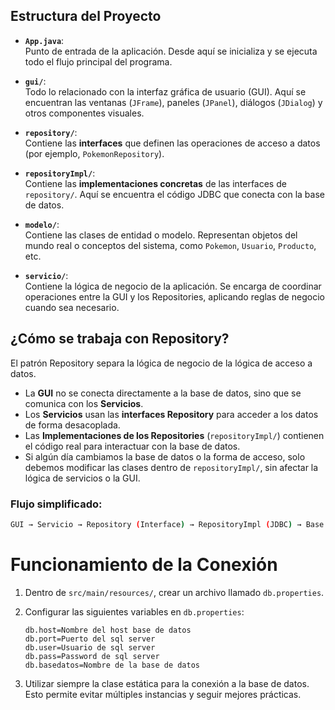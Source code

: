 ## Estructura del Proyecto

- **`App.java`**:  
  Punto de entrada de la aplicación. Desde aquí se inicializa y se ejecuta todo el flujo principal del programa.

- **`gui/`**:  
  Todo lo relacionado con la interfaz gráfica de usuario (GUI). Aquí se encuentran las ventanas (`JFrame`), paneles (`JPanel`), diálogos (`JDialog`) y otros componentes visuales.

- **`repository/`**:  
  Contiene las **interfaces** que definen las operaciones de acceso a datos (por ejemplo, `PokemonRepository`).

- **`repositoryImpl/`**:  
  Contiene las **implementaciones concretas** de las interfaces de `repository/`. Aquí se encuentra el código JDBC que conecta con la base de datos.

- **`modelo/`**:  
  Contiene las clases de entidad o modelo. Representan objetos del mundo real o conceptos del sistema, como `Pokemon`, `Usuario`, `Producto`, etc.

- **`servicio/`**:  
  Contiene la lógica de negocio de la aplicación. Se encarga de coordinar operaciones entre la GUI y los Repositories, aplicando reglas de negocio cuando sea necesario.

## ¿Cómo se trabaja con Repository?

El patrón Repository separa la lógica de negocio de la lógica de acceso a datos.

- La **GUI** no se conecta directamente a la base de datos, sino que se comunica con los **Servicios**.
- Los **Servicios** usan las **interfaces Repository** para acceder a los datos de forma desacoplada.
- Las **Implementaciones de los Repositories** (`repositoryImpl/`) contienen el código real para interactuar con la base de datos.
- Si algún día cambiamos la base de datos o la forma de acceso, solo debemos modificar las clases dentro de `repositoryImpl/`, sin afectar la lógica de servicios o la GUI.

### Flujo simplificado:
```bash
GUI → Servicio → Repository (Interface) → RepositoryImpl (JDBC) → Base de Datos
```

# Funcionamiento de la Conexión

1. Dentro de `src/main/resources/`, crear un archivo llamado `db.properties`.
2. Configurar las siguientes variables en `db.properties`:

    ```properties
    db.host=Nombre del host base de datos
    db.port=Puerto del sql server
    db.user=Usuario de sql server
    db.pass=Password de sql server
    db.basedatos=Nombre de la base de datos
    ```

3. Utilizar siempre la clase estática para la conexión a la base de datos.  
   Esto permite evitar múltiples instancias y seguir mejores prácticas.

